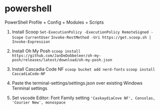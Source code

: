 # powershell

PowerShell Profile + Config + Modules + Scripts

1. Install Scoop
`Set-ExecutionPolicy -ExecutionPolicy RemoteSigned -Scope CurrentUser`
`Invoke-RestMethod -Uri https://get.scoop.sh | Invoke-Expression`

2. Install Oh My Posh
`scoop install https://github.com/JanDeDobbeleer/oh-my-posh/releases/latest/download/oh-my-posh.json`

3. Install Cascadia Code NF
`scoop bucket add nerd-fonts`
`scoop install CascadiaCode-NF`

4. Paste the terminal-settings/settings.json over existing Windows Terminal settings

5. Set vscode Editor: Font Family setting
`'CaskaydiaCove NF', Consolas, 'Courier New', monospace`